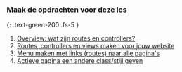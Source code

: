 ### Maak de opdrachten voor deze les
{: .text-green-200 .fs-5 }

1. [Overview: wat zijn routes en controllers?](routes)
2. [Routes, controllers en views maken voor jouw website](routes-controllers-views)
3. [Menu maken met links (routes) naar alle pagina's](navigatie)
4. [Actieve pagina een andere class/stijl geven](active-route)
